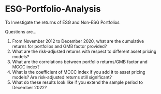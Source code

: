 # ESG-Portfolio-Analysis
To Investigate the returns of ESG and Non-ESG Portfolios 

Questions are...
1. From November 2012 to December 2020, what are the cumulative returns for portfolios and GMB factor provided?
2. What are the risk-adjusted returns with respect to different asset pricing models?
3. What are the correlations between portfolio returns/GMB factor and MCCC index?
4. What is the coefficient of MCCC index if you add it to asset pricing models? Are risk-adjusted returns still significant?
5. What do these results look like if you extend the sample period to December 2022? 
